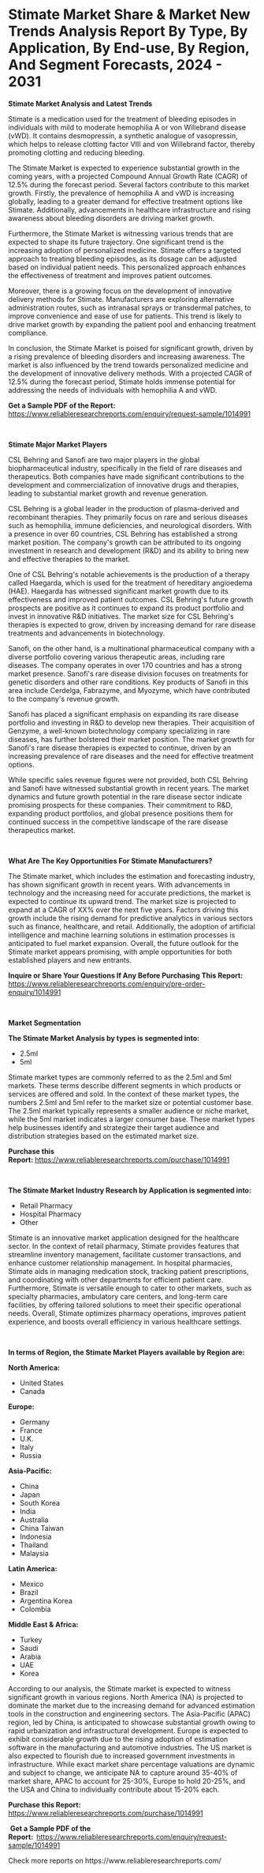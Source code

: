 <p><h1>Stimate Market Share & Market New Trends Analysis Report By Type, By Application, By End-use, By Region, And Segment Forecasts, 2024 - 2031</h1></p><p><strong>Stimate Market Analysis and Latest Trends</strong></p>
<p><p>Stimate is a medication used for the treatment of bleeding episodes in individuals with mild to moderate hemophilia A or von Willebrand disease (vWD). It contains desmopressin, a synthetic analogue of vasopressin, which helps to release clotting factor VIII and von Willebrand factor, thereby promoting clotting and reducing bleeding.</p><p>The Stimate Market is expected to experience substantial growth in the coming years, with a projected Compound Annual Growth Rate (CAGR) of 12.5% during the forecast period. Several factors contribute to this market growth. Firstly, the prevalence of hemophilia A and vWD is increasing globally, leading to a greater demand for effective treatment options like Stimate. Additionally, advancements in healthcare infrastructure and rising awareness about bleeding disorders are driving market growth.</p><p>Furthermore, the Stimate Market is witnessing various trends that are expected to shape its future trajectory. One significant trend is the increasing adoption of personalized medicine. Stimate offers a targeted approach to treating bleeding episodes, as its dosage can be adjusted based on individual patient needs. This personalized approach enhances the effectiveness of treatment and improves patient outcomes.</p><p>Moreover, there is a growing focus on the development of innovative delivery methods for Stimate. Manufacturers are exploring alternative administration routes, such as intranasal sprays or transdermal patches, to improve convenience and ease of use for patients. This trend is likely to drive market growth by expanding the patient pool and enhancing treatment compliance.</p><p>In conclusion, the Stimate Market is poised for significant growth, driven by a rising prevalence of bleeding disorders and increasing awareness. The market is also influenced by the trend towards personalized medicine and the development of innovative delivery methods. With a projected CAGR of 12.5% during the forecast period, Stimate holds immense potential for addressing the needs of individuals with hemophilia A and vWD.</p></p>
<p><strong>Get a Sample PDF of the Report:&nbsp;</strong> <a href="https://www.reliableresearchreports.com/enquiry/request-sample/1014991">https://www.reliableresearchreports.com/enquiry/request-sample/1014991</a></p>
<p>&nbsp;</p>
<p><strong>Stimate Major Market Players</strong></p>
<p><p>CSL Behring and Sanofi are two major players in the global biopharmaceutical industry, specifically in the field of rare diseases and therapeutics. Both companies have made significant contributions to the development and commercialization of innovative drugs and therapies, leading to substantial market growth and revenue generation.</p><p>CSL Behring is a global leader in the production of plasma-derived and recombinant therapies. They primarily focus on rare and serious diseases such as hemophilia, immune deficiencies, and neurological disorders. With a presence in over 60 countries, CSL Behring has established a strong market position. The company's growth can be attributed to its ongoing investment in research and development (R&D) and its ability to bring new and effective therapies to the market.</p><p>One of CSL Behring's notable achievements is the production of a therapy called Haegarda, which is used for the treatment of hereditary angioedema (HAE). Haegarda has witnessed significant market growth due to its effectiveness and improved patient outcomes. CSL Behring's future growth prospects are positive as it continues to expand its product portfolio and invest in innovative R&D initiatives. The market size for CSL Behring's therapies is expected to grow, driven by increasing demand for rare disease treatments and advancements in biotechnology.</p><p>Sanofi, on the other hand, is a multinational pharmaceutical company with a diverse portfolio covering various therapeutic areas, including rare diseases. The company operates in over 170 countries and has a strong market presence. Sanofi's rare disease division focuses on treatments for genetic disorders and other rare conditions. Key products of Sanofi in this area include Cerdelga, Fabrazyme, and Myozyme, which have contributed to the company's revenue growth.</p><p>Sanofi has placed a significant emphasis on expanding its rare disease portfolio and investing in R&D to develop new therapies. Their acquisition of Genzyme, a well-known biotechnology company specializing in rare diseases, has further bolstered their market position. The market growth for Sanofi's rare disease therapies is expected to continue, driven by an increasing prevalence of rare diseases and the need for effective treatment options.</p><p>While specific sales revenue figures were not provided, both CSL Behring and Sanofi have witnessed substantial growth in recent years. The market dynamics and future growth potential in the rare disease sector indicate promising prospects for these companies. Their commitment to R&D, expanding product portfolios, and global presence positions them for continued success in the competitive landscape of the rare disease therapeutics market.</p></p>
<p>&nbsp;</p>
<p><strong>What Are The Key Opportunities For Stimate Manufacturers?</strong></p>
<p><p>The Stimate market, which includes the estimation and forecasting industry, has shown significant growth in recent years. With advancements in technology and the increasing need for accurate predictions, the market is expected to continue its upward trend. The market size is projected to expand at a CAGR of XX% over the next five years. Factors driving this growth include the rising demand for predictive analytics in various sectors such as finance, healthcare, and retail. Additionally, the adoption of artificial intelligence and machine learning solutions in estimation processes is anticipated to fuel market expansion. Overall, the future outlook for the Stimate market appears promising, with ample opportunities for both established players and new entrants.</p></p>
<p><strong>Inquire or Share Your Questions If Any Before Purchasing This Report:</strong> <a href="https://www.reliableresearchreports.com/enquiry/pre-order-enquiry/1014991">https://www.reliableresearchreports.com/enquiry/pre-order-enquiry/1014991</a></p>
<p>&nbsp;</p>
<p><strong>Market Segmentation</strong></p>
<p><strong>The Stimate Market Analysis by types is segmented into:</strong></p>
<p><ul><li>2.5ml</li><li>5ml</li></ul></p>
<p><p>Stimate market types are commonly referred to as the 2.5ml and 5ml markets. These terms describe different segments in which products or services are offered and sold. In the context of these market types, the numbers 2.5ml and 5ml refer to the market size or potential customer base. The 2.5ml market typically represents a smaller audience or niche market, while the 5ml market indicates a larger consumer base. These market types help businesses identify and strategize their target audience and distribution strategies based on the estimated market size.</p></p>
<p><strong>Purchase this Report:&nbsp;</strong><a href="https://www.reliableresearchreports.com/purchase/1014991">https://www.reliableresearchreports.com/purchase/1014991</a></p>
<p>&nbsp;</p>
<p><strong>The Stimate Market Industry Research by Application is segmented into:</strong></p>
<p><ul><li>Retail Pharmacy</li><li>Hospital Pharmacy</li><li>Other</li></ul></p>
<p><p>Stimate is an innovative market application designed for the healthcare sector. In the context of retail pharmacy, Stimate provides features that streamline inventory management, facilitate customer transactions, and enhance customer relationship management. In hospital pharmacies, Stimate aids in managing medication stock, tracking patient prescriptions, and coordinating with other departments for efficient patient care. Furthermore, Stimate is versatile enough to cater to other markets, such as specialty pharmacies, ambulatory care centers, and long-term care facilities, by offering tailored solutions to meet their specific operational needs. Overall, Stimate optimizes pharmacy operations, improves patient experience, and boosts overall efficiency in various healthcare settings.</p></p>
<p>&nbsp;</p>
<p><strong>In terms of Region, the Stimate Market Players available by Region are:</strong></p>
<p>
    <p> <strong> North America: </strong>
        <ul>
            <li>United States</li>
            <li>Canada</li>
        </ul>
        </p> 
    <p> <strong> Europe: </strong>
        <ul>
            <li>Germany</li>
            <li>France</li>
            <li>U.K.</li>
            <li>Italy</li>
            <li>Russia</li>
        </ul>
        </p> 
    <p> <strong> Asia-Pacific: </strong>
        <ul>
            <li>China</li>
            <li>Japan</li>
            <li>South Korea</li>
            <li>India</li>
            <li>Australia</li>
            <li>China Taiwan</li>
            <li>Indonesia</li>
            <li>Thailand</li>
            <li>Malaysia</li>
        </ul>
        </p> 
    <p> <strong> Latin America: </strong>
        <ul>
            <li>Mexico</li>
            <li>Brazil</li>
            <li>Argentina Korea</li>
            <li>Colombia</li>
        </ul>
        </p> 
    <p> <strong> Middle East & Africa: </strong>
        <ul>
            <li>Turkey</li>
            <li>Saudi</li>
            <li>Arabia</li>
            <li>UAE</li>
            <li>Korea</li>
        </ul>
    </p>
    </p>
<p><p>According to our analysis, the Stimate market is expected to witness significant growth in various regions. North America (NA) is projected to dominate the market due to the increasing demand for advanced estimation tools in the construction and engineering sectors. The Asia-Pacific (APAC) region, led by China, is anticipated to showcase substantial growth owing to rapid urbanization and infrastructural development. Europe is expected to exhibit considerable growth due to the rising adoption of estimation software in the manufacturing and automotive industries. The US market is also expected to flourish due to increased government investments in infrastructure. While exact market share percentage valuations are dynamic and subject to change, we anticipate NA to capture around 35-40% of market share, APAC to account for 25-30%, Europe to hold 20-25%, and the USA and China to individually contribute about 15-20% each.</p></p>
<p><strong>Purchase this Report: </strong><a href="https://www.reliableresearchreports.com/purchase/1014991">https://www.reliableresearchreports.com/purchase/1014991</a></p>
<p>&nbsp;<strong>Get a Sample PDF of the Report:&nbsp;&nbsp;</strong><a href="https://www.reliableresearchreports.com/enquiry/request-sample/1014991">https://www.reliableresearchreports.com/enquiry/request-sample/1014991</a></p>
<p><strong></strong></p>
<p>Check more reports on https://www.reliableresearchreports.com/</p>